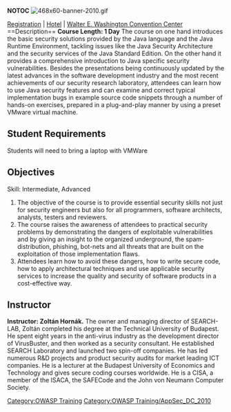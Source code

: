 __NOTOC__ ![468x60-banner-2010.gif](468x60-banner-2010.gif
"468x60-banner-2010.gif")

[Registration](https://guest.cvent.com/EVENTS/Register/IdentityConfirmation.aspx?e=d52c6f5f-d568-4e16-b8e0-b5e2bf87ab3a)
|
[Hotel](https://resweb.passkey.com/Resweb.do?mode=welcome_gi_new&groupID=2766908)
| [Walter E. Washington Convention
Center](http://www.dcconvention.com/)
\==Description== **Course Length: 1 Day** The course on one hand
introduces the basic security solutions provided by the Java language
and the Java Runtime Environment, tackling issues like the Java Security
Architecture and the security services of the Java Standard Edition. On
the other hand it provides a comprehensive introduction to Java specific
security vulnerabilities. Besides the presentations being continuously
updated by the latest advances in the software development industry and
the most recent achievements of our security research laboratory,
attendees can learn how to use Java security features and can examine
and correct typical implementation bugs in example source code snippets
through a number of hands-on exercises, prepared in a plug-and-play
manner by using a preset VMware virtual machine.

## Student Requirements

Students will need to bring a laptop with VMWare

## Objectives

Skill: Intermediate, Advanced

1.  The objective of the course is to provide essential security skills
    not just for security engineers but also for all programmers,
    software architects, analysts, testers and reviewers.
2.  The course raises the awareness of attendees to practical security
    problems by demonstrating the dangers of exploitable vulnerabilities
    and by giving an insight to the organized underground, the
    spam-distribution, phishing, bot-nets and all threats that are built
    on the exploitation of those implementation flaws.
3.  Attendees learn how to avoid these dangers, how to write secure
    code, how to apply architectural techniques and use applicable
    security services to increase the quality and security of software
    products in a cost-effective way.

## Instructor

**Instructor: Zoltán Hornák.** The owner and managing director of
SEARCH-LAB, Zoltán completed his degree at the Technical University of
Budapest. He spent eight years in the anti-virus industry as the
development director of VirusBuster, and then worked as a security
consultant. He established SEARCH Laboratory and launched two spin-off
companies. He has led numerous R\&D projects and product security audits
for market leading ICT companies. He is a lecturer at the Budapest
University of Economics and Technology and gives secure coding courses
worldwide. He is a CISA, a member of the ISACA, the SAFECode and the
John von Neumann Computer Society.

[Category:OWASP Training](Category:OWASP_Training "wikilink")
[Category:OWASP
Training/AppSec_DC_2010](Category:OWASP_Training/AppSec_DC_2010 "wikilink")